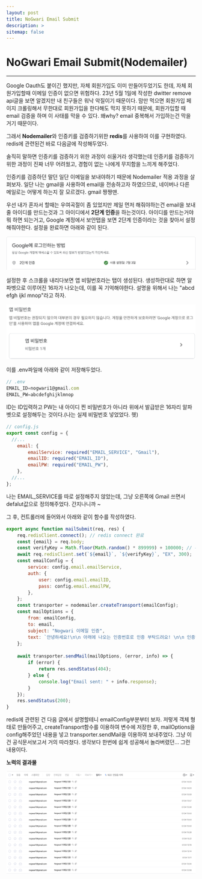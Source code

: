```yaml
---
layout: post
title: NoGwari Email Submit
description: >
sitemap: false
---
```


# NoGwari Email Submit(Nodemailer)

---------------------

Google Oauth도 붙이긴 했지만, 자체 회원가입도 이미 만들어두었기도 한데, 자체 회원가입할때 이메일 인증이 없으면 위험하다. 23년 5월 1일에 작성한 dwitter remove api글을 보면 알겠지만 내 친구들은 워낙 악질이기 때문이다. 맘만 먹으면 회원가입 페이지 크롤링해서 무한대로 회원가입을 한다해도 막지 못하기 때문에, 회원가입할 때 email 검증을 하며 이 사태를 막을 수 있다. 왜why? email 중복해서 가입하는건 막을 거기 때문이다. 

그래서 **Nodemailer**와 인증키를 검증하기위한 **redis**를 사용하여 이를 구현하였다. redis에 관련된건 바로 다음글에 작성해두었다.

솔직히 말하면 인증키를 검증하기 위한 과정이 쉬울거라 생각했는데 인증키를 검증하기 위한 과정이 진짜 너무 어려웠고, 경험이 없는 나에게 무지함을 느끼게 해주었다.

인증키를 검증하던 말던 일단 이메일을 보내야하기 때문에 Nodemailer 적용 과정을 살펴보자.
일단 나는 gmail을 사용하여 email을 전송하고자 하였으므로, 네이버나 다른 메일로는 어떻게 하는지 잘 모르겠다. gmail 짱짱맨.

우선 내가 혼자서 할때는 우여곡절이 좀 있었지만 제일 먼저 해줘야하는건 email을 보내줄 아이디를 만드는것과 그 아이디에서 **2단계 인증**을 하는것이다. 아이디를 만드는거야 뭐 하면 되는거고, Google 계정에서 보안탭을 보면 2단계 인증이라는 것을 찾아서 설정해줘야한다. 설정을 완료하면 아래와 같이 된다.

![](../../assets/img/Project/nogwari/mailsubmit1.png)

설정한 후 스크롤을 내리다보면 앱 비밀번호라는 탭이 생성된다. 생성하란대로 하면 알파벳으로 이루어진 16자가 나오는데, 이를 꼭 기억해야한다. 설명을 위해서 나는 "abcd efgh ijkl mnop"라고 하자.

![](../../assets/img/Project/nogwari/mailsubmit2.png)

이를 .env파일에 아래와 같이 저장해두었다.

```javascript
// .env
EMAIL_ID=nogwari1@gmail.com
EMAIL_PW=abcdefghijklmnop
```

ID는 ID입력하고 PW는 내 아이디 찐 비밀번호가 아니라 위에서 발급받은 16자리 알파벳으로 설정해두는 것이다.(나는 실제 비밀번호 넣었었다. 헷)

```javascript
// config.js
export const config = {
  //...
    email: {
        emailService: required("EMAIL_SERVICE", "Gmail"),
        emailID: required("EMAIL_ID"),
        emailPW: required("EMAIL_PW"),
    },
  //...
};

```

나는 EMAIL_SERVICE를 따로 설정해주지 않았는데, 그냥 오른쪽에 Gmail 쓰면서 defalut값으로 정의해주었다. 간지나니까 ~

그 후, 컨트롤러에 들어와서 아래와 같이 함수를 작성하였다.

```javascript
export async function mailSubmit(req, res) {
    req.redisClient.connect(); // redis connect 완료
    const {email} = req.body;
    const verifyKey = Math.floor(Math.random() * 899999) + 100000; // 무작위값 생성
    await req.redisClient.set(`${email}`, `${verifyKey}`, "EX", 300);
    const emailConfig = {
        service: config.email.emailService,
        auth: {
            user: config.email.emailID,
            pass: config.email.emailPW,
        },
    };
    const transporter = nodemailer.createTransport(emailConfig);
    const mailOptions = {
        from: emailConfig,
        to: email,
        subject: "Nogwari 이메일 인증",
        text: `안녕하세요!\n\n 아래에 나오는 인증번호로 인증 부탁드려요! \n\n 인증번호 : ${verifyKey}`,
    };

    await transporter.sendMail(mailOptions, (error, info) => {
        if (error) {
            return res.sendStatus(404);
        } else {
            console.log("Email sent: " + info.response);
        }
    });
    res.sendStatus(200);
}
```

redis에 관련된 건 다음 글에서 설명할테니 emailConfig부분부터 보자. 저렇게 객체 형태로 만들어주고, createTransport함수를 이용하여 변수에 저장한 후, mailOptions을 config해주었던 내용을 넣고 transporter.sendMail을 이용하여 보내주었다. 그냥 이건 공식문서보고서 거의 따라쳤다. 생각보다 한번에 쉽게 성공해서 놀라버렸던... 그런 내용이다.

**노력의 결과물**

![](../../assets/img/Project/nogwari/mailsubmit3.png)
